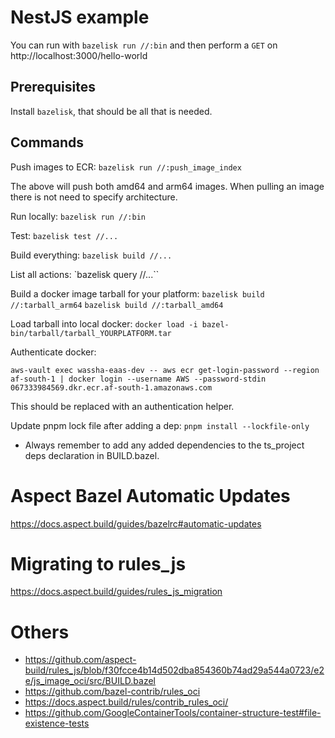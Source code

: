 # NestJS example

You can run with `bazelisk run //:bin` and then perform a `GET` on http://localhost:3000/hello-world

## Prerequisites

Install `bazelisk`, that should be all that is needed.

## Commands

Push images to ECR:
 `bazelisk run //:push_image_index`

The above will push both amd64 and arm64 images. When pulling an image there is not need to specify architecture.

Run locally:
 `bazelisk run //:bin`

Test:
 `bazelisk test //...`

Build everything:
 `bazelisk build //...`

List all actions:
 `bazelisk query //...``

Build a docker image tarball for your platform:
 `bazelisk build //:tarball_arm64`
 `bazelisk build //:tarball_amd64`

Load tarball into local docker:
 `docker load -i bazel-bin/tarball/tarball_YOURPLATFORM.tar`

Authenticate docker:  

`aws-vault exec wassha-eaas-dev -- aws ecr get-login-password --region af-south-1 | docker login --username AWS --password-stdin 067333984569.dkr.ecr.af-south-1.amazonaws.com`

This should be replaced with an authentication helper.

Update pnpm lock file after adding a dep:
`pnpm install --lockfile-only`

* Always remember to add any added dependencies to the ts_project deps declaration in BUILD.bazel.


# Aspect Bazel Automatic Updates

https://docs.aspect.build/guides/bazelrc#automatic-updates


# Migrating to rules_js
https://docs.aspect.build/guides/rules_js_migration


# Others

- https://github.com/aspect-build/rules_js/blob/f30fcce4b14d502dba854360b74ad29a544a0723/e2e/js_image_oci/src/BUILD.bazel
- https://github.com/bazel-contrib/rules_oci
- https://docs.aspect.build/rules/contrib_rules_oci/
- https://github.com/GoogleContainerTools/container-structure-test#file-existence-tests